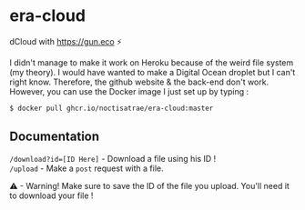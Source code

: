 # era-cloud 
dCloud with https://gun.eco ⚡️

I didn't manage to make it work on Heroku because of the weird file system (my theory). I would have wanted to make a Digital Ocean droplet but I can't right know. Therefore, the github website & the back-end don't work. However, you can use the Docker image I just set up by typing :
```sh
$ docker pull ghcr.io/noctisatrae/era-cloud:master
```

## Documentation
`/download?id=[ID Here]` - Download a file using his ID ! \
`/upload` - Make a `post` request with a file.

⚠ - Warning! Make sure to save the ID of the file you upload. You'll need it to download your file !
